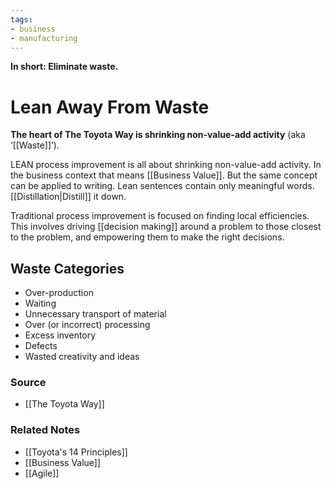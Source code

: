 ```yaml
---
tags:
- business
- manufacturing
---
```

**In short: Eliminate waste.**
# Lean Away From Waste

**The heart of The Toyota Way is shrinking non-value-add activity** (aka ‘[[Waste]]’). 

LEAN process improvement is all about shrinking non-value-add activity. In the business context that means [[Business Value]]. But the same concept can be applied to writing. Lean sentences contain only meaningful words. [[Distillation|Distill]] it down.

Traditional process improvement is focused on finding local efficiencies. This involves driving [[decision making]] around a problem to those closest to the problem, and empowering them to make the right decisions. 

## Waste Categories

- Over-production
- Waiting
- Unnecessary transport of material
- Over (or incorrect) processing
- Excess inventory
- Defects
- Wasted creativity and ideas

### Source
- [[The Toyota Way]]

### Related Notes
- [[Toyota's 14 Principles]]
- [[Business Value]]
- [[Agile]]